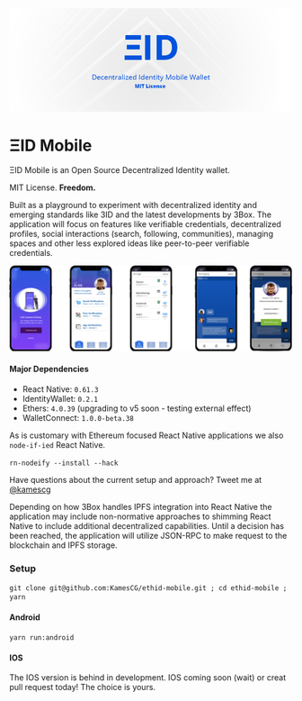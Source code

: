 ![d](assets/header.png)

# ΞID Mobile

ΞID Mobile is an Open Source Decentralized Identity wallet.

MIT License. **Freedom.**

Built as a playground to experiment with decentralized identity and emerging standards like 3ID and the latest developments by 3Box. The application will focus on features like verifiable credentials, decentralized profiles, social interactions (search, following, communities), managing spaces and other less explored ideas like peer-to-peer verifiable credentials.

![d](assets/lineup.png)

#### Major Dependencies

- React Native: `0.61.3`
- IdentityWallet: `0.2.1`
- Ethers: `4.0.39` (upgrading to v5 soon - testing external effect)
- WalletConnect: `1.0.0-beta.38`

As is customary with Ethereum focused React Native applications we also `node-if-ied` React Native.

`rn-nodeify --install --hack`

Have questions about the current setup and approach? Tweet me at <a href="twitter.com/kamescg">@kamescg</a>

Depending on how 3Box handles IPFS integration into React Native the application may include non-normative approaches to shimming React Native to include additional decentralized capabilities. Until a decision has been reached, the application will utilize JSON-RPC to make request to the blockchain and IPFS storage.

### Setup

```
git clone git@github.com:KamesCG/ethid-mobile.git ; cd ethid-mobile ; yarn
```

#### Android

`yarn run:android`

#### IOS

The IOS version is behind in development. IOS coming soon (wait) or creat pull request today! The choice is yours.
